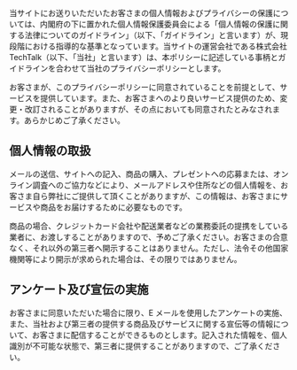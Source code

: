 当サイトにお送りいただいたお客さまの個人情報およびプライバシーの保護については、内閣府の下に置かれた個人情報保護委員会による「個人情報の保護に関する法律についてのガイドライン」（以下、「ガイドライン」と言います）が、現段階における指導的な基準となっています。当サイトの運営会社である株式会社 TechTalk（以下、「当社」と言います）は、本ポリシーに記述している事柄とガイドラインを合わせて当社のプライバシーポリシーとします。

お客さまが、このプライバシーポリシーに同意されていることを前提として、サービスを提供しています。また、お客さまへのより良いサービス提供のため、変更・改訂されることがありますが、その点においても同意されたとみなされます。あらかじめご了承ください。

## 個人情報の取扱

メールの送信、サイトへの記入、商品の購入、プレゼントへの応募または、オンライン調査へのご協力などにより、メールアドレスや住所などの個人情報を、お客さま自ら弊社にご提供して頂くことがありますが、この情報は、お客さまにサービスや商品をお届けするために必要なものです。

商品の場合、クレジットカード会社や配送業者などの業務委託の提携をしている業者に、お渡しすることがありますので、予めご了承ください。お客さまの合意なく、それ以外の第三者へ開示することはありません。ただし、法令その他国家機関等により開示が求められた場合は、その限りではありません。

## アンケート及び宣伝の実施

お客さまに同意いただいた場合に限り、E メールを使用したアンケートの実施、また、当社および第三者の提供する商品及びサービスに関する宣伝等の情報について、お客さまに配信することができるものとします。記入された情報を、個人識別が不可能な状態で、第三者に提供することがありますので、ご了承ください。
